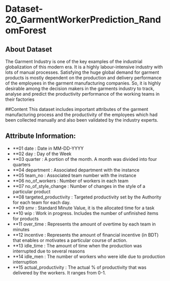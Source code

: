 # Dataset-20_GarmentWorkerPrediction_RandomForest
## About Dataset
The Garment Industry is one of the key examples of the industrial globalization of this modern era. It is a highly labour-intensive industry with lots of manual processes. Satisfying the huge global demand for garment products is mostly dependent on the production and delivery performance of the employees in the garment manufacturing companies. So, it is highly desirable among the decision makers in the garments industry to track, analyse and predict the productivity performance of the working teams in their factories

##Content
This dataset includes important attributes of the garment manufacturing process and the productivity of the employees which had been collected manually and also been validated by the industry experts.

## Attribute Information:

- **01 date : Date in MM-DD-YYYY
- **02 day : Day of the Week
- **03 quarter : A portion of the month. A month was divided into four quarters
- **04 department : Associated department with the instance
- **05 team_no : Associated team number with the instance
- **06 no_of_workers : Number of workers in each team
- **07 no_of_style_change : Number of changes in the style of a particular product
- **08 targeted_productivity : Targeted productivity set by the Authority for each team for each day.
- **09 smv : Standard Minute Value, it is the allocated time for a task
- **10 wip : Work in progress. Includes the number of unfinished items for products
- **11 over_time : Represents the amount of overtime by each team in minutes
- **12 incentive : Represents the amount of financial incentive (in BDT) that enables or motivates a particular course of action.
- **13 idle_time : The amount of time when the production was interrupted due to several reasons
- **14 idle_men : The number of workers who were idle due to production interruption
- **15 actual_productivity : The actual % of productivity that was delivered by the workers. It ranges from 0-1.
